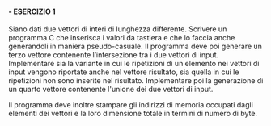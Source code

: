 #### - ESERCIZIO 1
Siano dati due vettori di interi di lunghezza differente. Scrivere un programma C che inserisca i valori da tastiera e che lo faccia anche generandoli in maniera pseudo-casuale. Il programma deve poi generare un terzo vettore contenente l’intersezione tra i due vettori di input. Implementare sia la variante in cui le ripetizioni di un elemento nei vettori di input vengono riportate anche nel vettore risultato, sia quella in cui le ripetizioni non sono inserite nel risultato. Implementare poi la generazione di un quarto vettore contenente l'unione dei due vettori di input. 

Il programma deve inoltre stampare gli indirizzi di memoria occupati dagli elementi dei vettori e la loro dimensione totale in termini di numero di byte.
